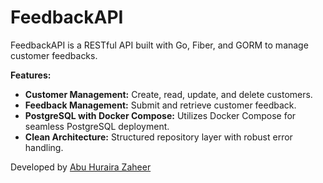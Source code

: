 # FeedbackAPI

FeedbackAPI is a RESTful API built with Go, Fiber, and GORM to manage customer feedbacks.

**Features:**
- **Customer Management:** Create, read, update, and delete customers.
- **Feedback Management:** Submit and retrieve customer feedback.
- **PostgreSQL with Docker Compose:** Utilizes Docker Compose for seamless PostgreSQL deployment.
- **Clean Architecture:** Structured repository layer with robust error handling.

Developed by [Abu Huraira Zaheer](https://www.linkedin.com/in/hurairaz/)
